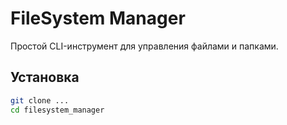 # FileSystem Manager

Простой CLI-инструмент для управления файлами и папками.

## Установка

```bash
git clone ...
cd filesystem_manager

